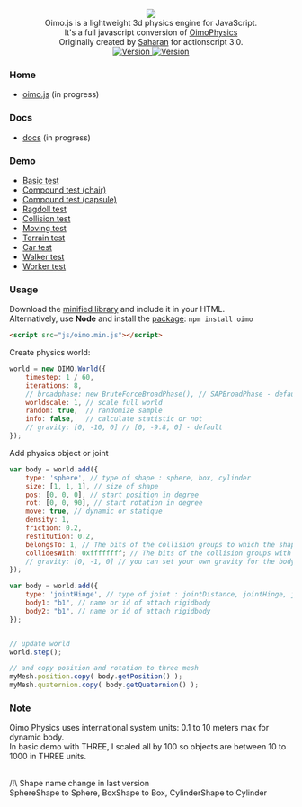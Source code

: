 <p align="center"><a href="http://lo-th.github.io/Oimo.js/"><img src="http://lo-th.github.io/Oimo.js/examples/assets/img/logo.png"/></a><br>
Oimo.js is a lightweight 3d physics engine for JavaScript.<br>
It's a full javascript conversion of <a href="https://github.com/saharan/OimoPhysics/">OimoPhysics</a><br>
Originally created by <a href="http://el-ement.com/blog/">Saharan</a> for actionscript 3.0.
<br>
<a href="https://www.npmjs.com/package/oimo">
  <img src="https://img.shields.io/npm/v/oimo.svg" alt="Version">
</a>

<a href="https://cdnjs.com/libraries/oimo">
  <img src="https://img.shields.io/cdnjs/v/oimo.svg" alt="Version">
</a>
</p>

### Home ###

- [oimo.js](http://lo-th.github.io/Oimo.js/index.html) (in progress)

### Docs ###

- [docs](http://lo-th.github.io/Oimo.js/docs.html) (in progress)

### Demo ###

- [Basic test](http://lo-th.github.io/Oimo.js/examples/test_basic.html)
- [Compound test (chair)](http://lo-th.github.io/Oimo.js/examples/test_compound.html)
- [Compound test (capsule)](http://lo-th.github.io/Oimo.js/examples/test_compound2.html)
- [Ragdoll test](http://lo-th.github.io/Oimo.js/examples/test_ragdoll.html)
- [Collision test](http://lo-th.github.io/Oimo.js/examples/test_collision.html)
- [Moving test](http://lo-th.github.io/Oimo.js/examples/test_moving.html)
- [Terrain test](http://lo-th.github.io/Oimo.js/examples/test_terrain.html)
- [Car test](http://lo-th.github.io/Oimo.js/examples/test_vehicle.html)
- [Walker test](http://lo-th.github.io/Oimo.js/examples/test_walker.html)
- [Worker test](http://lo-th.github.io/Oimo.js/examples/test_worker.html)

### Usage ###

Download the [minified library](http://lo-th.github.io/Oimo.js/build/oimo.min.js) and include it in your HTML.<br>
Alternatively, use **Node** and install the [package](https://www.npmjs.com/package/oimo): `npm install oimo`

```html
<script src="js/oimo.min.js"></script>
```

Create physics world:

```javascript
world = new OIMO.World({ 
    timestep: 1 / 60, 
    iterations: 8, 
    // broadphase: new BruteForceBroadPhase(), // SAPBroadPhase - default, DBVTBroadPhase, BruteForceBroadPhase
    worldscale: 1, // scale full world 
    random: true,  // randomize sample
    info: false,   // calculate statistic or not
    // gravity: [0, -10, 0] // [0, -9.8, 0] - default
});
```

Add physics object or joint

```javascript
var body = world.add({ 
    type: 'sphere', // type of shape : sphere, box, cylinder 
    size: [1, 1, 1], // size of shape
    pos: [0, 0, 0], // start position in degree
    rot: [0, 0, 90], // start rotation in degree
    move: true, // dynamic or statique
    density: 1,
    friction: 0.2,
    restitution: 0.2,
    belongsTo: 1, // The bits of the collision groups to which the shape belongs.
    collidesWith: 0xffffffff; // The bits of the collision groups with which the shape collides.
    // gravity: [0, -1, 0] // you can set your own gravity for the body, for example for a bullet so that it flies straight
});

var body = world.add({ 
    type: 'jointHinge', // type of joint : jointDistance, jointHinge, jointPrisme, jointSlide, jointWheel
    body1: "b1", // name or id of attach rigidbody
    body2: "b1", // name or id of attach rigidbody
});


// update world
world.step();

// and copy position and rotation to three mesh
myMesh.position.copy( body.getPosition() );
myMesh.quaternion.copy( body.getQuaternion() );
```

### Note ###

Oimo Physics uses international system units: 0.1 to 10 meters max for dynamic body.<br>
In basic demo with THREE, I scaled all by 100 so objects are between 10 to 1000 in THREE units.<br><br>

/!\ Shape name change in last version <br>
SphereShape to Sphere, BoxShape to Box, CylinderShape to Cylinder <br>
